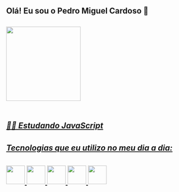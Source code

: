 <h2> Olá! Eu sou o Pedro Miguel Cardoso 👋 <h2>

<div>
  <a href="https://github.com/PedroMiguelCardoso">
  <img height="200em"src="https://github-readme-stats.vercel.app/api?username=PedroMiguelCardoso&show_icons=true&theme=omni"/>
 
</div>
  
 <div><br>
  <h5>👨‍💻 Estudando JavaScript<h5>
 </div>
 
 <div>
   <h5> Tecnologias que eu utilizo no meu dia a dia: <h5>
   <img width="50em" src="https://cdn.jsdelivr.net/gh/devicons/devicon/icons/c/c-original.svg" />  
   <img width="50em" src="https://cdn.jsdelivr.net/gh/devicons/devicon/icons/csharp/csharp-original.svg" /> 
   <img width="50em" src="https://cdn.jsdelivr.net/gh/devicons/devicon/icons/html5/html5-original.svg" /> 
   <img width="50em" src="https://cdn.jsdelivr.net/gh/devicons/devicon/icons/css3/css3-original.svg" />
   <img width="50em" src="https://cdn.jsdelivr.net/gh/devicons/devicon/icons/javascript/javascript-original.svg" />                                                         
 </div>
 
 
